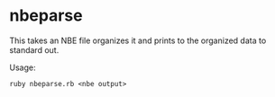 nbeparse
========

This takes an NBE file organizes it and prints to the organized data to
standard out.

Usage:

    ruby nbeparse.rb <nbe output>
